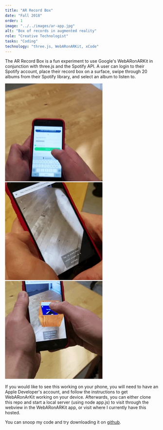 ```yaml
---
title: "AR Record Box"
date: "Fall 2018"
order: 1
image: "../../images/ar-app.jpg"
alt: "Box of records in augmented reality"
role: "Creative Technologist"
tasks: "Coding"
technology: "three.js, WebARonARKit, xCode"
---
```


The AR Record Box is a fun experiment to use Google's WebARonARKit in conjunction with three.js and the Spotify API. A user can login to their Spotify account, place their record box on a surface, swipe through 20 albums from their Spotify library, and select an album to listen to.

![Login to Spotify](../../images/login.gif)
![Select an album](../../images/select-album.gif)
![Listen to music](../../images/play-record.gif)

If you would like to see this working on your phone, you will need to have an Apple Developer's account, and follow the instructions to get WebARonArKit working on your device. Afterwards, you can either clone this repo and start a local server (using node app.js) to visit through the webview in the WebARonARKit app, or visit where I currently have this hosted.



You can snoop my code and try downloading it on <a href="https://github.com/saxani/ar-record-box">github</a>.
<br />
